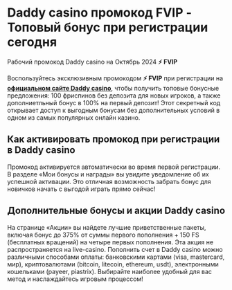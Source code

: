 # Daddy casino промокод FVIP - Топовый бонус при регистрации сегодня 

Рабочий промокод Daddy casino на Октябрь 2024 **⚡️ FVIP**

Воспользуйтесь эксклюзивным промокодом **⚡️ FVIP**  при регистрации на **[официальном сайте Daddy casino](https://linksc.ru/daddy_fvip)**, чтобы получить топовые бонусные предложения: 100 фриспинов без депозита для новых игроков, а также дополниетльный бонус в 100% на первый депозит! Этот секретный код открывает доступ к выгодным бонусам без дополнительных условий в одном из самых популярных онлайн казино.

## Как активировать промокод при регистрации в Daddy casino

Промокод активируется автоматически во время первой регистрации. В разделе «Мои бонусы и награды» вы увидите уведомление об их успешной активации. Это отличная возможность забрать бонус для новичков начать с выгодой играть прямо сейчас!

## Дополнительные бонусы и акции Daddy casino

На странице «Акции» вы найдете лучшие приветственные пакеты, включая бонус до 375% от суммы первого пополнения + 150 FS (бесплатных вращений) на четыре первых пополнения. Эта акция не распространяется на live-casino. Пополнить счет в Daddy casino можно различными способами оплаты: банковскими картами (visa, mastercard, мир), криптовалютами (bitcoin, litecoin, ethereum, usdt), электронными кошельками (payeer, piastrix). Выбирайте наиболее удобный для вас метод и наслаждайтесь игровым процессом!
